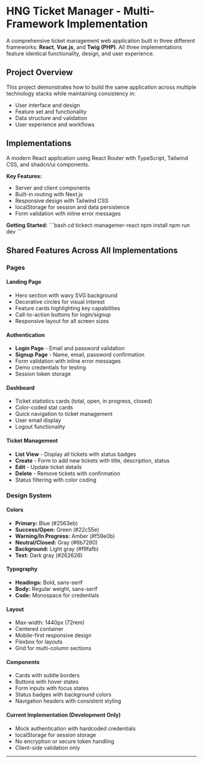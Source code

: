 # HNG Ticket Manager - Multi-Framework Implementation

A comprehensive ticket management web application built in three different frameworks: **React**, **Vue.js**, and **Twig (PHP)**. All three implementations feature identical functionality, design, and user experience.

## Project Overview

This project demonstrates how to build the same application across multiple technology stacks while maintaining consistency in:

- User interface and design
- Feature set and functionality
- Data structure and validation
- User experience and workflows

## Implementations

A modern React application using React Router with TypeScript, Tailwind CSS, and shadcn/ui components.

**Key Features:**

- Server and client components
- Built-in routing with Next.js
- Responsive design with Tailwind CSS
- localStorage for session and data persistence
- Form validation with inline error messages

**Getting Started:**
\`\`\`bash
cd tickect-managemer-react
npm install
npm run dev
\`\`\`

## Shared Features Across All Implementations

### Pages

#### Landing Page

- Hero section with wavy SVG background
- Decorative circles for visual interest
- Feature cards highlighting key capabilities
- Call-to-action buttons for login/signup
- Responsive layout for all screen sizes

#### Authentication

- **Login Page** - Email and password validation
- **Signup Page** - Name, email, password confirmation
- Form validation with inline error messages
- Demo credentials for testing
- Session token storage

#### Dashboard

- Ticket statistics cards (total, open, in progress, closed)
- Color-coded stat cards
- Quick navigation to ticket management
- User email display
- Logout functionality

#### Ticket Management

- **List View** - Display all tickets with status badges
- **Create** - Form to add new tickets with title, description, status
- **Edit** - Update ticket details
- **Delete** - Remove tickets with confirmation
- Status filtering with color coding

### Design System

#### Colors

- **Primary:** Blue (#2563eb)
- **Success/Open:** Green (#22c55e)
- **Warning/In Progress:** Amber (#f59e0b)
- **Neutral/Closed:** Gray (#6b7280)
- **Background:** Light gray (#f9fafb)
- **Text:** Dark gray (#262626)

#### Typography

- **Headings:** Bold, sans-serif
- **Body:** Regular weight, sans-serif
- **Code:** Monospace for credentials

#### Layout

- Max-width: 1440px (72rem)
- Centered container
- Mobile-first responsive design
- Flexbox for layouts
- Grid for multi-column sections

#### Components

- Cards with subtle borders
- Buttons with hover states
- Form inputs with focus states
- Status badges with background colors
- Navigation headers with consistent styling

#### Current Implementation (Development Only)

- Mock authentication with hardcoded credentials
- localStorage for session storage
- No encryption or secure token handling
- Client-side validation only

---
